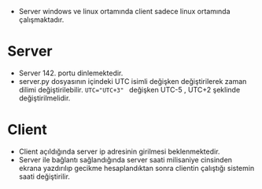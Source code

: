 - Server windows ve linux ortamında client sadece linux ortamında çalışmaktadır.
# Server
- Server 142. portu dinlemektedir.
- server.py dosyasının içindeki UTC isimli değişken değiştirilerek zaman dilimi değiştirilebilir.
```UTC="UTC+3" ``` değişken UTC-5 , UTC+2 şeklinde değiştirilmelidir.
# Client
  - Client açıldığında server ip adresinin girilmesi beklenmektedir.
  - Server ile bağlantı sağlandığında server saati milisaniye cinsinden ekrana yazdırılıp gecikme hesaplandıktan sonra clientin çalıştığı sistemin saati değiştirilir. 

